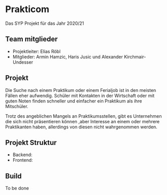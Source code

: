 # Prakticom
Das SYP Projekt für das Jahr 2020/21

## Team mitglieder
+ Projektleiter: Elias Röbl
+ Mitglieder: Armin Hamzic, Haris Jusic und Alexander Kirchmair-Undesser

## Projekt
Die Suche nach einem Praktikum oder einem Ferialjob ist in den meisten Fällen eher aufwendig. Schüler mit Kontakten in der Wirtschaft oder mit guten Noten finden schneller und einfacher ein Praktikum als ihre Mitschüler.

Trotz des angeblichen Mangels an Praktikumsstellen, gibt es Unternehmen die sich nicht präsentieren können ,aber Interesse an einem oder mehrere Praktikanten haben, allerdings von diesen nicht wahrgenommen werden.

## Projekt Struktur

+ Backend: 
+ Frontend: 

## Build
To be done